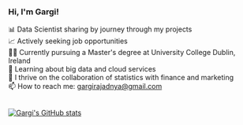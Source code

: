 ### Hi, I'm Gargi!

📊 Data Scientist sharing by journey through my projects<br/>
📈 Actively seeking job opportunities<br/>
👩‍💻 Currently pursuing a Master's degree at University College Dublin, Ireland<br/>
🌱 Learning about big data and cloud services<br/>
👯 I thrive on the collaboration of statistics with finance and marketing<br/>
📫 How to reach me: gargirajadnya@gmail.com<br/><br/>

[![Gargi's GitHub stats](https://github-readme-stats.vercel.app/api?username=gargirajadnya&hide_rank=false$show_icons=true&theme=radical)](https://github.com/gargirajadnya/github-readme-stats)
